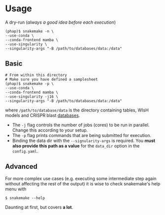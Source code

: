 # Usage

A dry-run (_always a good idea before each execution_)

```
(phap)$ snakemake -n \
--use-conda \
--conda-frontend mamba \
--use-singularity \
--singularity-args "-B /path/to/databases/data:/data" 
```

## Basic

```
# From within this directory
# Make sure you have defined a samplesheet
(phap)$ snakemake -p \
--use-conda \
--conda-frontend mamba \
--use-singularity -j16 \
--singularity-args "-B /path/to/databases/data:/data"
```

where `/path/to/database/data` is the directory containing tables, 
WIsH models and CRISPR blast [databases](#data-dependencies).

* The `-j` flag controls the number of jobs (cores) to be run in parallel.
Change this according to your setup.
* The `-p` flag prints commands that are being submitted for execution.
* Binding the data dir with the `--signularity-args` is required. 
You **must also provide this path as a value** for the `data_dir` option
in the `config.yaml`.


## Advanced 

For more complex use cases (e.g. executing some intermediate step again 
without affecting the rest of the output) it is wise to check snakemake's help 
menu with 

```
$ snakemake --help
```

Daunting at first, but covers __a lot__.
